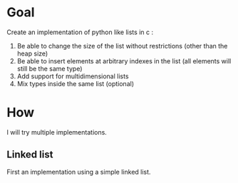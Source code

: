 # Goal
Create an implementation of python like lists in c :
1. Be able to change the size of the list without restrictions (other than the heap size)
2. Be able to insert elements at arbitrary indexes in the list (all elements will still be the same type)
3. Add support for multidimensional lists
4. Mix types inside the same list (optional)

# How

I will try multiple implementations.

## Linked list

First an implementation using a simple linked list.